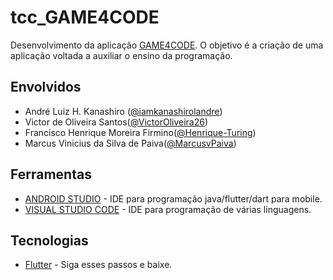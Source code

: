 # tcc_GAME4CODE

Desenvolvimento da aplicação [GAME4CODE](https://github.com/iamkanashirolandre/tcc_GAME4CODE). O objetivo é a criação de uma aplicação voltada a auxiliar o ensino da programação.

## Envolvidos

* André Luiz H. Kanashiro ([@iamkanashirolandre](https://github.com/iamkanashirolandre))
* Victor de Oliveira Santos([@VictorOliveira26](https://github.com/VictorOliveira26))
* Francisco Henrique Moreira Firmino([@Henrique-Turing](https://github.com/Henrique-Turing))
* Marcus Vinicius da Silva de Paiva([@MarcusvPaiva](https://github.com/MarcusvPaiva))

## Ferramentas

* [ANDROID STUDIO](https://developer.android.com/studio) - IDE para programação java/flutter/dart para mobile.
* [VISUAL STUDIO CODE](https://code.visualstudio.com/) - IDE para programação de várias linguagens.

## Tecnologias

* [Flutter](https://flutter.dev/docs/get-started/install) - Siga esses passos e baixe.


